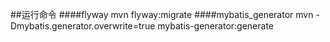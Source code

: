 ##运行命令
####flyway
mvn flyway:migrate
####mybatis_generator
mvn -Dmybatis.generator.overwrite=true mybatis-generator:generate
